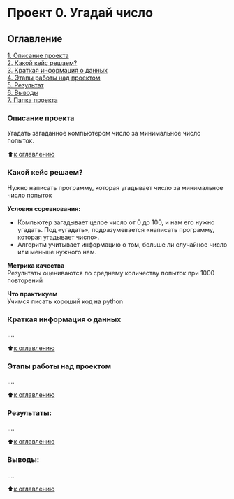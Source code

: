 # Проект 0. Угадай число

## Оглавление  
[1. Описание проекта](https://github.com/aapashk/sf_data_science/tree/main/HW/README.md#Описание-проекта)  
[2. Какой кейс решаем?](https://github.com/aapashk/sf_data_science/tree/main/HW/README.md#Какой-кейс-решаем)  
[3. Краткая информация о данных](https://github.com/aapashk/sf_data_science/tree/main/HW/README.md#Краткая-информация-о-данных)  
[4. Этапы работы над проектом](https://github.com/aapashk/sf_data_science/tree/main/HW/README.md#Этапы-работы-над-проектом)  
[5. Результат](https://github.com/aapashk/sf_data_science/tree/main/HW/README.md#Результат)    
[6. Выводы](https://github.com/aapashk/sf_data_science/tree/main/HW/README.md#Выводы)  
[7. Папка проекта](https://github.com/aapashk/sf_data_science/tree/main/HW#Папка-проекта) 


### Описание проекта    
Угадать загаданное компьютером число за минимальное число попыток.

:arrow_up:[к оглавлению](https://github.com/aapashk/sf_data_science/tree/main/HW/README.md#Оглавление)


### Какой кейс решаем?    
Нужно написать программу, которая угадывает число за минимальное число попыток

**Условия соревнования:**  
- Компьютер загадывает целое число от 0 до 100, и нам его нужно угадать. Под «угадать», подразумевается «написать программу, которая угадывает число».
- Алгоритм учитывает информацию о том, больше ли случайное число или меньше нужного нам.

**Метрика качества**     
Результаты оцениваются по среднему количеству попыток при 1000 повторений

**Что практикуем**     
Учимся писать хороший код на python


### Краткая информация о данных
....
  
:arrow_up:[к оглавлению](https://github.com/aapashk/sf_data_science/tree/main/HW/README.md#Оглавление)


### Этапы работы над проектом  
....

:arrow_up:[к оглавлению](https://github.com/aapashk/sf_data_science/tree/main/HW/README.md#Оглавление)


### Результаты:  
....

:arrow_up:[к оглавлению](https://github.com/aapashk/sf_data_science/tree/main/HW/README.md#Оглавление)


### Выводы:  
....

:arrow_up:[к оглавлению](https://github.com/aapashk/sf_data_science/tree/main/HW/README.md#Оглавление)

